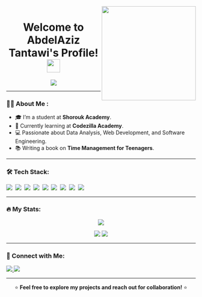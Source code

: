 <img width="250" align="right" src="https://c.tenor.com/_DOBjnGspYAAAAAM/code-coding.gif">

<h1 align="center">Welcome to AbdelAziz Tantawi's Profile! <img src="https://media.giphy.com/media/hvRJCLFzcasrR4ia7z/giphy.gif" width="35"></h1>

<p align="center">
  <img src="https://readme-typing-svg.herokuapp.com?color=F75C7E&lines=Data+Analyst+%7C+Software+Developer;Learning+at+Codezilla+Academy;Passionate+about+Learning+%26+Building!&center=true&width=500&height=50">
</p>

---

### 👨‍💻 About Me :
- 🎓 I’m a student at **Shorouk Academy**.  
- 🚀 Currently learning at **Codezilla Academy**.  
- 💻 Passionate about Data Analysis, Web Development, and Software Engineering.  
- 📚 Writing a book on **Time Management for Teenagers**.  

---

### 🛠 Tech Stack:
<p>
  <img src="https://img.shields.io/badge/-C++%20-05122A?style=flat&logo=C%2B%2B">&nbsp;
  <img src="https://img.shields.io/badge/-C%23%20-05122A?style=flat&logo=C%20Sharp">&nbsp;
  <img src="https://img.shields.io/badge/-Python%20-05122A?style=flat&logo=python">&nbsp;
  <img src="https://img.shields.io/badge/-HTML-05122A?style=flat&logo=HTML5">&nbsp;
  <img src="https://img.shields.io/badge/-CSS-05122A?style=flat&logo=CSS3&logoColor=1572B6">&nbsp;
  <img src="https://img.shields.io/badge/-JavaScript-05122A?style=flat&logo=javascript">&nbsp;
  <img src="https://img.shields.io/badge/-Git-05122A?style=flat&logo=git">&nbsp;
  <img src="https://img.shields.io/badge/-GitHub-05122A?style=flat&logo=github">&nbsp;
  <img src="https://img.shields.io/badge/-Linux-05122A?style=flat&logo=linux">&nbsp;
</p>

---

### 🔥 My Stats:
<p align="center">
  <img src="https://github-readme-streak-stats.herokuapp.com/?user=abdelaziztantawi&theme=radical&hide_border=true">
</p>
<p align="center">
  <img src="https://github-readme-stats.vercel.app/api?username=abdelaziztantawi&show_icons=true&theme=radical&hide_border=true">
  <img src="https://github-readme-stats.vercel.app/api/top-langs/?username=abdelaziztantawi&layout=compact&theme=radical&hide_border=true">
</p>

---

### 🤝 Connect with Me:
<p>
  <a href="https://www.linkedin.com/in/abdelaziz-tantawi-35490a306/" target="_blank">
    <img src="https://img.shields.io/badge/-AbdelAziz%20Tantawi-0077B5?style=for-the-badge&logo=Linkedin&logoColor=white">
  </a>
  <a href="mailto:your.email@example.com">
    <img src="https://img.shields.io/badge/-Email-D14836?style=for-the-badge&logo=gmail&logoColor=white">
  </a>
</p>

---

<p align="center">
  ⭐️ <strong>Feel free to explore my projects and reach out for collaboration!</strong> ⭐️
</p>
